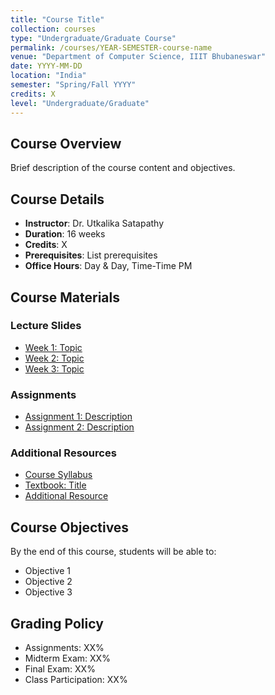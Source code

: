 ```yaml
---
title: "Course Title"
collection: courses
type: "Undergraduate/Graduate Course"
permalink: /courses/YEAR-SEMESTER-course-name
venue: "Department of Computer Science, IIIT Bhubaneswar"
date: YYYY-MM-DD
location: "India"
semester: "Spring/Fall YYYY"
credits: X
level: "Undergraduate/Graduate"
---
```


## Course Overview
Brief description of the course content and objectives.

## Course Details
* **Instructor**: Dr. Utkalika Satapathy
* **Duration**: 16 weeks
* **Credits**: X
* **Prerequisites**: List prerequisites
* **Office Hours**: Day & Day, Time-Time PM

## Course Materials

### Lecture Slides
* [Week 1: Topic](files/courses/course-name/week1-topic.pdf)
* [Week 2: Topic](files/courses/course-name/week2-topic.pdf)
* [Week 3: Topic](files/courses/course-name/week3-topic.pdf)

### Assignments
* [Assignment 1: Description](files/courses/course-name/assignment1.pdf)
* [Assignment 2: Description](files/courses/course-name/assignment2.pdf)

### Additional Resources
* [Course Syllabus](files/courses/course-name/syllabus.pdf)
* [Textbook: Title](files/courses/course-name/textbook.pdf)
* [Additional Resource](files/courses/course-name/resource.pdf)

## Course Objectives
By the end of this course, students will be able to:
- Objective 1
- Objective 2
- Objective 3

## Grading Policy
- Assignments: XX%
- Midterm Exam: XX%
- Final Exam: XX%
- Class Participation: XX%
